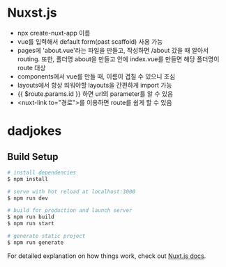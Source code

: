 # Nuxst.js

- npx create-nuxt-app 이름
- vue를 입력해서 default form(past scaffold) 사용 가능
- pages에 'about.vue'라는 파일을 만들고, 작성하면 /about 갔을 때 알아서 routing. 또한, 폴더명 about을 만들고 안에 index.vue를 만들면 해당 폴더명이 route 대상
- components에서 vue를 만들 때, 이름이 겹칠 수 있으니 조심
- layouts에서 항상 띄워야할 layouts을 간편하게 import 가능
- {{ $route.params.id }} 하면 url의 parameter를 알 수 있음
- \<nuxt-link to="경로">를 이용하면 route를 쉽게 할 수 있음

# dadjokes

## Build Setup

```bash
# install dependencies
$ npm install

# serve with hot reload at localhost:3000
$ npm run dev

# build for production and launch server
$ npm run build
$ npm run start

# generate static project
$ npm run generate
```

For detailed explanation on how things work, check out [Nuxt.js docs](https://nuxtjs.org).
